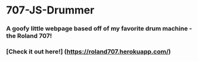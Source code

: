 # 707-JS-Drummer

### A goofy little webpage based off of my favorite drum machine - the Roland 707!  

### [Check it out here!] (https://roland707.herokuapp.com/)
